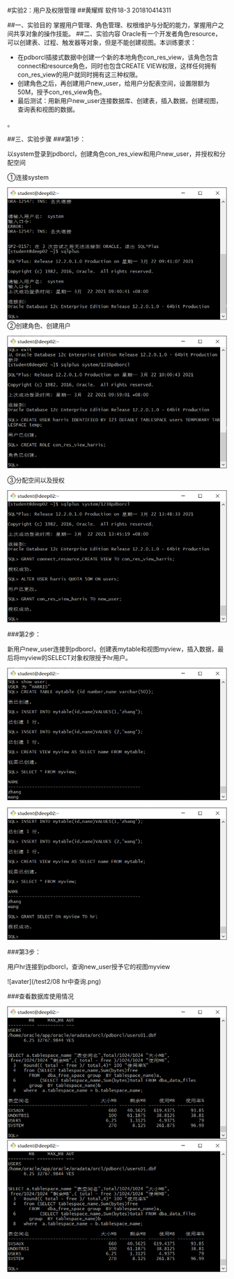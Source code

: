 #实验2：用户及权限管理
##黄耀辉 软件18-3 201810414311

##一、实验目的
   掌握用户管理、角色管理、权根维护与分配的能力，掌握用户之间共享对象的操作技能。
##二、实验内容
    Oracle有一个开发者角色resource，可以创建表、过程、触发器等对象，但是不能创建视图。本训练要求：

- 在pdborcl插接式数据中创建一个新的本地角色con_res_view，该角色包含connect和resource角色，同时也包含CREATE VIEW权限，这样任何拥有con_res_view的用户就同时拥有这三种权限。
- 创建角色之后，再创建用户new_user，给用户分配表空间，设置限额为50M，授予con_res_view角色。
- 最后测试：用新用户new_user连接数据库、创建表，插入数据，创建视图，查询表和视图的数据。

。

##三、实验步骤
###第1步：

以system登录到pdborcl，创建角色con_res_view和用户new_user，并授权和分配空间

①连接system   

![avatar](/test2/01连接成功1.png)
②创建角色、创建用户

![avatar](/test2/02创建角色.png)

③分配空间以及授权

![avatar](/test2/04分配成功.png)

###第2步：

新用户new_user连接到pdborcl，创建表mytable和视图myview，插入数据，最后将myview的SELECT对象权限授予hr用户。

![avatar](/test2/06建表以及显示.png)

![avatar](/test2/07授权hr.png)

###第3步：

用户hr连接到pdborcl，查询new_user授予它的视图myview

![avater](/test2/08 hr中查询.png)

###查看数据库使用情况

![09查看数据库使用情况1](/test2/09查看数据库使用情况1.png)![avatar](/test2/09查看数据库使用情况1.png)